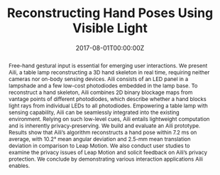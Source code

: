 ---
title: "Reconstructing Hand Poses Using Visible Light"

# Authors
# If you created a profile for a user (e.g. the default `admin` user), write the username (folder name) here 
# and it will be replaced with their full name and linked to their profile.
authors:
- Tianxing Li 
- Xi Xiong 
- Yifei Xie 
- George Hito 
- Xing-Dong Yang 
- admin

# Author notes (optional)
# author_notes:
# - "Equal contribution"
# - "Equal contribution"

date: "2017-08-01T00:00:00Z"
doi: ""

# Schedule page publish date (NOT publication's date).
publishDate: "2017-08-01T00:00:00Z"

# Publication type.
# Legend: 0 = Uncategorized; 1 = Conference paper; 2 = Journal article;
# 3 = Preprint / Working Paper; 4 = Report; 5 = Book; 6 = Book section;
# 7 = Thesis; 8 = Patent
publication_types: ["2"]

# Publication name and optional abbreviated publication name.
publication: Proceedings of the ACM on Interactive, Mobile, Wearable and Ubiquitous Technologies(IMWUT), vol. 1, no. 3, 2017.
publication_short: IMWUT
award: ""

abstract: "Free-hand gestural input is essential for emerging user interactions. We present Aili, a table lamp reconstructing a 3D hand skeleton in real time, requiring neither cameras nor on-body sensing devices. Aili consists of an LED panel in a lampshade and a few low-cost photodiodes embedded in the lamp base. To reconstruct a hand skeleton, Aili combines 2D binary blockage maps from vantage points of different photodiodes, which describe whether a hand blocks light rays from individual LEDs to all photodiodes. Empowering a table lamp with sensing capability, Aili can be seamlessly integrated into the existing environment. Relying on such low-level cues, Aili entails lightweight computation and is inherently privacy-preserving. We build and evaluate an Aili prototype. Results show that Aili’s algorithm reconstructs a hand pose within 7.2 ms on average, with 10.2° mean angular deviation and 2.5-mm mean translation deviation in comparison to Leap Motion. We also conduct user studies to examine the privacy issues of Leap Motion and solicit feedback on Aili’s privacy protection. We conclude by demonstrating various interaction applications Aili enables."

# Summary. An optional shortened abstract.
summary: ""

tags: []

# Display this page in the Featured widget?
featured: false

# do not open its dedicated page
nopage: true

# Custom links (uncomment lines below)
links:
- name: Project website
  url: http://dartnets.cs.dartmouth.edu/aili
  
url_pdf: ''
url_code: ''
url_dataset: ''
url_poster: ''
url_project: ''
url_slides: ''
url_source: ''
url_video: 'https://www.youtube.com/watch?v=Fl1vVc3UGLA&feature=youtu.be'

# Featured image
# To use, add an image named `featured.jpg/png` to your page's folder. 
image:
  caption: ''
  focal_point: ""
  preview_only: false

# Associated Projects (optional).
#   Associate this publication with one or more of your projects.
#   Simply enter your project's folder or file name without extension.
#   E.g. `internal-project` references `content/project/internal-project/index.md`.
#   Otherwise, set `projects: []`.
projects: false

# Slides (optional).
#   Associate this publication with Markdown slides.
#   Simply enter your slide deck's filename without extension.
#   E.g. `slides: "example"` references `content/slides/example/index.md`.
#   Otherwise, set `slides: ""`.
slides: false
---